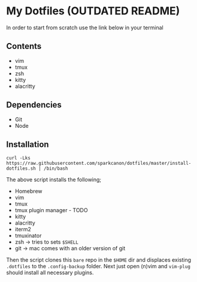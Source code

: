 # My Dotfiles (OUTDATED README)

In order to start from scratch use the link below in your terminal

## Contents

- vim
- tmux
- zsh
- kitty
- alacritty

## Dependencies

- Git
- Node

## Installation

`curl -Lks https://raw.githubusercontent.com/sparkcanon/dotfiles/master/install-dotfiles.sh | /bin/bash`

The above script installs the following;

- Homebrew
- vim
- tmux
- tmux plugin manager - TODO
- kitty
- alacritty
- iterm2
- tmuxinator
- zsh -> tries to sets `$SHELL`
- git -> mac comes with an older version of git

Then the script clones this `bare` repo in the `$HOME` dir and displaces existing `.dotfiles` to the `.config-backup` folder.
Next just open (n)vim and `vim-plug` should install all necessary plugins.
